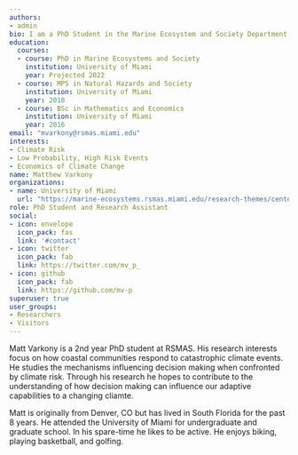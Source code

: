 ```yaml
---
authors:
- admin
bio: I am a PhD Student in the Marine Ecosystem and Society Department at the University of Miami
education:
  courses:
  - course: PhD in Marine Ecosystems and Society
    institution: University of Miami
    year: Projected 2022
  - course: MPS in Natural Hazards and Society
    institution: University of Miami
    year: 2018
  - course: BSc in Mathematics and Economics
    institution: University of Miami
    year: 2016
email: "mvarkony@rsmas.miami.edu"
interests:
- Climate Risk
- Low Probability, High Risk Events
- Economics of Climate Change 
name: Matthew Varkony
organizations: 
- name: University of Miami
  url: "https://marine-ecosystems.rsmas.miami.edu/research-themes/centers-and-labs/index.html"
role: PhD Student and Research Assistant
social:
- icon: envelope
  icon_pack: fas
  link: '#contact'
- icon: twitter
  icon_pack: fab
  link: https://twitter.com/mv_p_
- icon: github
  icon_pack: fab
  link: https://github.com/mv-p
superuser: true
user_groups:
- Researchers
- Visitors
---
```


Matt Varkony is a 2nd year PhD student at RSMAS. His research interests focus on how coastal communities respond to catastrophic climate events. He studies the mechanisms influencing decision making when confronted by climate risk. Through his research he hopes to contribute to the understanding of how decision making can influence our adaptive capabilities to a changing cliamte.  
 
Matt is originally from Denver, CO but has lived in South Florida for the past 8 years. He attended the University of Miami for undergraduate and graduate school. In his spare-time he likes to be active. He enjoys biking, playing basketball, and golfing. 
